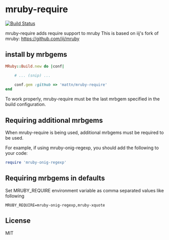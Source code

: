 # mruby-require

[![Build Status](https://travis-ci.org/mattn/mruby-require.svg)](https://travis-ci.org/mattn/mruby-require)

mruby-require adds require support to mruby
This is based on iij's fork of mruby: https://github.com/iij/mruby

## install by mrbgems
```ruby
MRuby::Build.new do |conf|

    # ... (snip) ...

    conf.gem :github => 'mattn/mruby-require'
end
```

To work properly, mruby-require must be the last mrbgem specified in the build configuration.

## Requiring additional mrbgems
When mruby-require is being used, additional mrbgems must be required to be used. 

For example, if using mruby-onig-regexp, you should add the following to your code:

````ruby
require 'mruby-onig-regexp'
````

## Requiring mrbgems in defaults
Set MRUBY_REQUIRE environment variable as comma separated values like following

```
MRUBY_REQUIRE=mruby-onig-regexp,mruby-xquote
```

## License

MIT
